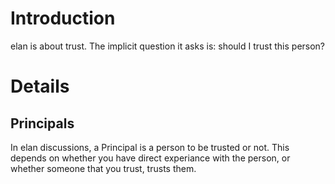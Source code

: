 # Introduction

elan is about trust.  The implicit question it asks is: should I trust this person?

# Details
## Principals
In elan discussions, a Principal is a person to be trusted or not.  This depends on whether you have direct experiance with
the person, or whether someone that you trust, trusts them.

